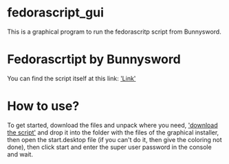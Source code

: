 # fedorascript_gui
This is a graphical program to run the fedorascritp script from Bunnysword.

# Fedorascrtipt by Bunnysword
You can find the script itself at this link: ['Link'](https://github.com/Bunnysword/Fedoscript/blob/main/config.conf)

# How to use?
To get started, download the files and unpack where you need, ['download the script'](https://github.com/Bunnysword/Fedoscript/blob/main/config.conf) and drop it into the folder with the files of the graphical installer, then open the start.desktop file (if you can't do it, then give the coloring not done), then click start and enter the super user password in the console and wait.
